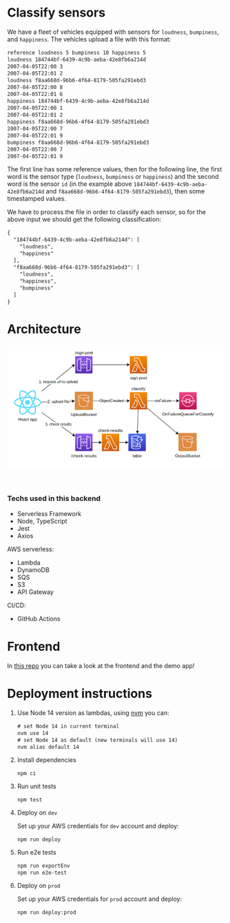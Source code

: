 # Classify sensors 

We have a fleet of vehicles equipped with sensors for `loudness`, `bumpiness`, and `happiness`. The vehicles upload a file with this format:

```text
reference loudness 5 bumpiness 10 happiness 5
loudness 184744bf-6439-4c9b-aeba-42e8fb6a214d
2007-04-05T22:00 3
2007-04-05T22:01 2
loudness f8aa668d-96b6-4f64-8179-505fa291ebd3
2007-04-05T22:00 8
2007-04-05T22:01 6
happiness 184744bf-6439-4c9b-aeba-42e8fb6a214d
2007-04-05T22:00 1
2007-04-05T22:01 2
happiness f8aa668d-96b6-4f64-8179-505fa291ebd3
2007-04-05T22:00 7
2007-04-05T22:01 9
bumpiness f8aa668d-96b6-4f64-8179-505fa291ebd3
2007-04-05T22:00 7
2007-04-05T22:01 9
```

The first line has some reference values, then for the following line, the first word is the sensor type (`loudness`, `bumpiness` or `happiness`) and the second word is the sensor `id` (in the example above `184744bf-6439-4c9b-aeba-42e8fb6a214d` and `f8aa668d-96b6-4f64-8179-505fa291ebd3`), then some timestamped values.

We have to process the file in order to classify each sensor, so for the above input we should get the following classification:

```json5
{
  "184744bf-6439-4c9b-aeba-42e8fb6a214d": [
    "loudness",
    "happiness"
  ],
  "f8aa668d-96b6-4f64-8179-505fa291ebd3": [
    "loudness",
    "happiness",
    "bumpiness"
  ]
}
```

# Architecture

<p align="center">
  <img src="doc/architecture.png" />
</p><br />

### Techs used in this backend
* Serverless Framework
* Node, TypeScript
* Jest
* Axios

AWS serverless:
* Lambda
* DynamoDB
* SQS
* S3
* API Gateway

CI/CD:
* GitHub Actions

# Frontend

In [this repo](https://github.com/s4nt14go/classify-sensors-front) you can take a look at the frontend and the demo app!

# Deployment instructions

1. Use Node 14 version as lambdas, using [nvm](https://github.com/nvm-sh/nvm) you can:

    ```
    # set Node 14 in current terminal
    nvm use 14
    # set Node 14 as default (new terminals will use 14)
    nvm alias default 14
    ```

1. Install dependencies

    ```shell script
    npm ci
    ```

1. Run unit tests

    ```shell script
    npm test
    ```

1. Deploy on `dev`

   Set up your AWS credentials for `dev` account and deploy:

    ```shell script
    npm run deploy
    ```

1. Run e2e tests

    ```shell script
    npm run exportEnv
    npm run e2e-test
    ```

1. Deploy on `prod`

   Set up your AWS credentials for `prod` account and deploy:

    ```shell script
    npm run deploy:prod
    ```
